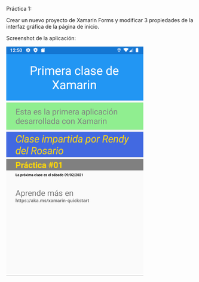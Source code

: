 Práctica 1: 

Crear un nuevo proyecto de Xamarin Forms y modificar 3 propiedades de la
interfaz gráfica de la página de inicio.

Screenshot de la aplicación:

![Imagen de muestra de la aplicación](https://github.com/Alann27/MyFirstXamarinApp/blob/master/52e59de6a68058f88f9cdcbdce1583f5.png?raw=true)

